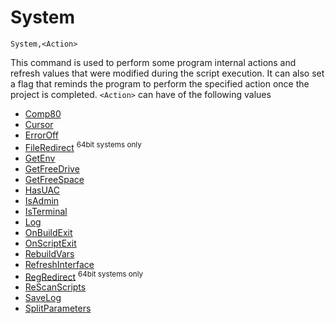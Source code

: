 # System #

```
System,<Action>
```

This command is used to perform some program internal actions and refresh values that were modified during the script execution.
It can also set a flag that reminds the program to perform the specified action once the project is completed. `<Action>` can have of the following values

  * [Comp80](systemComp80.md)
  * [Cursor](systemCursor.md)
  * [ErrorOff](systemErrorOff.md)
  * [FileRedirect](systemFileRedirect.md)  <sup>64bit systems only</sup>
  * [GetEnv](systemGetEnv.md)
  * [GetFreeDrive](systemGetFreeDrive.md)
  * [GetFreeSpace](systemGetFreeSpace.md)
  * [HasUAC](systemHasUAC.md)
  * [IsAdmin](systemIsAdmin.md)
  * [IsTerminal](systemIsTerminal.md)
  * [Log](systemLog.md)
  * [OnBuildExit](systemOnBuildExit.md)
  * [OnScriptExit](systemOnScriptExit.md)
  * [RebuildVars](systemRebuildVars.md)
  * [RefreshInterface](systemRefreshInterface.md)
  * [RegRedirect](systemRegRedirect.md) <sup>64bit systems only</sup>
  * [ReScanScripts](systemReScanScripts.md)
  * [SaveLog](systemSaveLog.md)
  * [SplitParameters](systemSplitParameters.md)